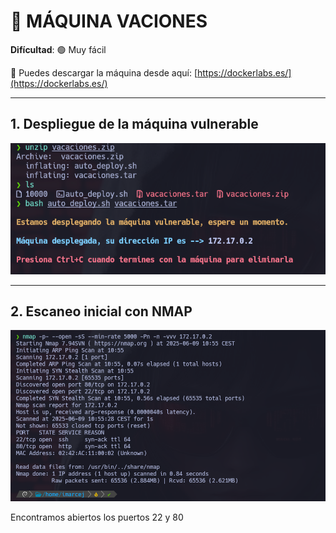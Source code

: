 # 🧠 MÁQUINA VACIONES

**Difícultad**: 🟢 Muy fácil

🔗 Puedes descargar la máquina desde aquí: [https://dockerlabs.es/](https://dockerlabs.es/)

---

## 1. Despliegue de la máquina vulnerable

![máquina](./images/1.png)

---

## 2. Escaneo inicial con NMAP

![máquina](./images/2.png)

Encontramos abiertos los puertos 22 y 80